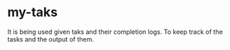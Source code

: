 # my-taks

It is being used given taks and their completion logs. To keep track of the tasks and the output of them.
